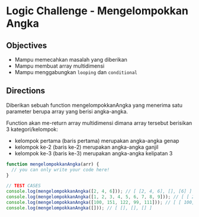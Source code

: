 # Logic Challenge - Mengelompokkan Angka

## Objectives
- Mampu memecahkan masalah yang diberikan
- Mampu membuat array multidimensi
- Mampu menggabungkan `looping` dan `conditional`


## Directions

Diberikan sebuah function mengelompokkanAngka yang menerima satu parameter berupa array yang berisi angka-angka.

Function akan me-return array multidimensi dimana array tersebut berisikan 3 kategori/kelompok:
  - kelompok pertama (baris pertama) merupakan angka-angka genap
  - kelompok ke-2 (baris ke-2) merupakan angka-angka ganjil
  - kelompok ke-3 (baris ke-3) merupakan angka-angka kelipatan 3


```JavaScript
function mengelompokkanAngka(arr) {
  // you can only write your code here!
}

// TEST CASES
console.log(mengelompokkanAngka([2, 4, 6])); // [ [2, 4, 6], [], [6] ]
console.log(mengelompokkanAngka([1, 2, 3, 4, 5, 6, 7, 8, 9])); // [ [ 2, 4, 8 ], [ 1, 5, 7 ], [ 3, 6, 9 ] ]
console.log(mengelompokkanAngka([100, 151, 122, 99, 111])); // [ [ 100, 122 ], [ 151 ], [ 99, 111 ] ]
console.log(mengelompokkanAngka([])); // [ [], [], [] ]

```
